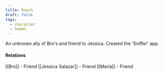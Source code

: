 ```yaml
---
title: Roach
draft: false
tags:
  - character
  - human
---
```

An unknown ally of Bro's and friend to Jessica. Created the 'Sniffer' app.

#### Relations
[[Bro]] - Friend
[[Jessica Salazar]] - Friend
[[Maria]] - Friend